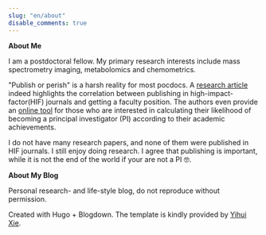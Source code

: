 ```yaml
---
slug: "en/about"
disable_comments: true
---
```

**About Me**

I am a postdoctoral fellow. My primary research interests include mass spectrometry imaging, metabolomics and chemometrics. 

"Publish or perish" is a harsh reality for most pocdocs. A [research article](http://www.cell.com/current-biology/abstract/S0960-9822(14)00477-1) indeed highlights the correlation between publishing in high-impact-factor(HIF) journals and getting a faculty position. The authors even provide an [online tool](http://www.pipredictor.com) for those who are interested in calculating their likelihood of becoming a principal investigator (PI) according to their academic achievements.   


I do not have many research papers, and none of them were published in HIF journals. I still enjoy doing research. I agree that publishing is important, while it is not the end of the world if your are not a PI 🤓.      

**About My Blog** 

Personal research- and life-style blog, do not reproduce without permission.      

Created with Hugo + Blogdown. The template is kindly provided by [Yihui Xie](https://yihui.name).

 
